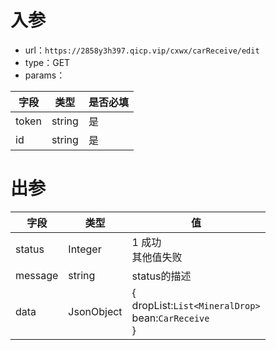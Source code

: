# 入参

* url：```https://2858y3h397.qicp.vip/cxwx/carReceive/edit```
* type：GET
* params：

| 字段  | 类型   | 是否必填 |
| ----- | ------ | -------- |
| token | string | 是       |
| id    | string | 是       |



# 出参

| 字段    | 类型       | 值                                                           |
| ------- | ---------- | ------------------------------------------------------------ |
| status  | Integer    | 1 成功<br />其他值失败                                       |
| message | string     | status的描述                                                 |
| data    | JsonObject | {<br />dropList:`List<MineralDrop>`<br />bean:`CarReceive`<br />} |

